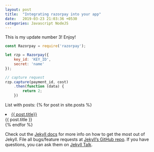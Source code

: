 ```yaml
---
layout: post
title:  "Integrating razorpay into your app"
date:   2019-03-23 21:03:36 +0530
categories: Javascript NodeJS
---
```

This is my update number 3! Enjoy! 

```javascript
const Razorpay = require('razorpay');

let rzp = Razorpay({
	key_id: 'KEY_ID',
	secret: 'name'
});

// capture request
rzp.capture(payment_id, cost)
	.then(function (data) {
		return 2;
	})
```
List with posts:
{% for post in site.posts %}
	<li><a href="{{ post.url }}">{{ post.title}}</a></li>
	{{ post.title }} <br>
{% endfor %}

Check out the [Jekyll docs][jekyll-docs] for more info on how to get the most out of Jekyll. File all bugs/feature requests at [Jekyll’s GitHub repo][jekyll-gh]. If you have questions, you can ask them on [Jekyll Talk][jekyll-talk].

[jekyll-docs]: https://jekyllrb.com/docs/home
[jekyll-gh]:   https://github.com/jekyll/jekyll
[jekyll-talk]: https://talk.jekyllrb.com/
